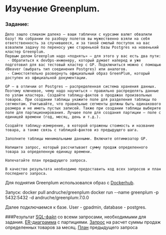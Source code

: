 # Изучение Greenplum.
### Задание:
```
Дело зашло слишком далеко — ваши таблички с курсами валют обвалили базу! На собрании по разбору полетов вы мужественно взяли на себя ответственность за случившееся, и за такой смелый поступок на вас взвалили задачу по переносу уже старенькой базы Postgres на новенький кластер Greenplum. 
Первым делом Greenplum надо «поднять» — для этого у вас есть два пути:
 - Обратиться к devOps-инженеру, который думает наперед и уже подготовил для вас тестовый кластер с GP. Подключиться можно с помощью dBeaver (выбрать тип соединения Postgres) или аналогов.
 - Самостоятельно развернуть официальный образ GreenPlum, который доступен из официальной документации.
 
GP — в отличии от Postgres — распределенная система хранения данных. Поэтому ключевое, чему надо научиться — правильно распределять данные по узлам кластера. Создайте таблицу-фактов о продажах произвольных товаров. При создании таблицы укажите поле для разделения таблицы по сегментам. Учитывайте, что правильные сегменты должны быть одинакового размера и не иметь пустых записей. Также при создании таблицы выберите поле для партиционирования. Лучшее поле для создания партиции — поле с единицей времени (год, месяц, день и т.д.).

Создайте таблицу-измерение, в которой отражены стоимость и название товара, а также связь с таблицей-фактов из предыдущего шага.

Заполните таблицы минимальными данными. Включите оптимизатор GP. 

Напишите запрос, который рассчитывает сумму продаж определенного товара за определенную единицу времени. 

Напечатайте план предыдущего запроса. 

В качестве результата необходимо предоставить код всех запросов и план последнего запроса.
```

Для поднятия Greenplum использовался образ с [Dockerhub](https://hub.docker.com/r/andruche/greenplum).

Запуск: 
docker pull andruche/greenplum
docker run --name greenplum -p 5432:5432 -d andruche/greenplum:7.0.0

Далее подключаемся к базе. User - gpadmin, database - postgres.

###Результат
[SQL-файл](scripts.sql) со всеми запросами, необходимыми для задания.
[ER-диаграмма](images/1) с партициями. 
[Запрос](images/2) на расчет суммы продаж определенных товаров за месяц.
[План](_EXPLAIN_SELECT_.txt) предыдущего запроса
